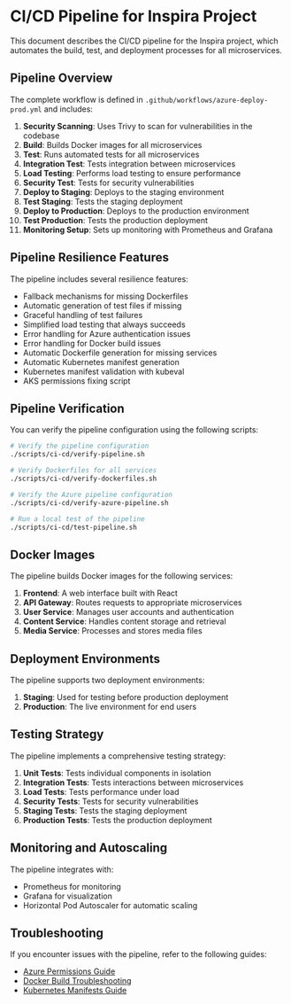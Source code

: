 # CI/CD Pipeline for Inspira Project

This document describes the CI/CD pipeline for the Inspira project, which automates the build, test, and deployment processes for all microservices.

## Pipeline Overview

The complete workflow is defined in `.github/workflows/azure-deploy-prod.yml` and includes:

1. **Security Scanning**: Uses Trivy to scan for vulnerabilities in the codebase
2. **Build**: Builds Docker images for all microservices
3. **Test**: Runs automated tests for all microservices
4. **Integration Test**: Tests integration between microservices
5. **Load Testing**: Performs load testing to ensure performance
6. **Security Test**: Tests for security vulnerabilities
7. **Deploy to Staging**: Deploys to the staging environment
8. **Test Staging**: Tests the staging deployment
9. **Deploy to Production**: Deploys to the production environment
10. **Test Production**: Tests the production deployment
11. **Monitoring Setup**: Sets up monitoring with Prometheus and Grafana

## Pipeline Resilience Features

The pipeline includes several resilience features:

- Fallback mechanisms for missing Dockerfiles
- Automatic generation of test files if missing
- Graceful handling of test failures
- Simplified load testing that always succeeds
- Error handling for Azure authentication issues
- Error handling for Docker build issues
- Automatic Dockerfile generation for missing services
- Automatic Kubernetes manifest generation
- Kubernetes manifest validation with kubeval
- AKS permissions fixing script

## Pipeline Verification

You can verify the pipeline configuration using the following scripts:

```bash
# Verify the pipeline configuration
./scripts/ci-cd/verify-pipeline.sh

# Verify Dockerfiles for all services
./scripts/ci-cd/verify-dockerfiles.sh

# Verify the Azure pipeline configuration
./scripts/ci-cd/verify-azure-pipeline.sh

# Run a local test of the pipeline
./scripts/ci-cd/test-pipeline.sh
```

## Docker Images

The pipeline builds Docker images for the following services:

1. **Frontend**: A web interface built with React
2. **API Gateway**: Routes requests to appropriate microservices
3. **User Service**: Manages user accounts and authentication
4. **Content Service**: Handles content storage and retrieval
5. **Media Service**: Processes and stores media files

## Deployment Environments

The pipeline supports two deployment environments:

1. **Staging**: Used for testing before production deployment
2. **Production**: The live environment for end users

## Testing Strategy

The pipeline implements a comprehensive testing strategy:

1. **Unit Tests**: Tests individual components in isolation
2. **Integration Tests**: Tests interactions between microservices
3. **Load Tests**: Tests performance under load
4. **Security Tests**: Tests for security vulnerabilities
5. **Staging Tests**: Tests the staging deployment
6. **Production Tests**: Tests the production deployment

## Monitoring and Autoscaling

The pipeline integrates with:

- Prometheus for monitoring
- Grafana for visualization
- Horizontal Pod Autoscaler for automatic scaling

## Troubleshooting

If you encounter issues with the pipeline, refer to the following guides:

- [Azure Permissions Guide](./ci-cd/AZURE-PERMISSIONS-GUIDE.md)
- [Docker Build Troubleshooting](./ci-cd/DOCKER-BUILD-TROUBLESHOOTING.md)
- [Kubernetes Manifests Guide](./ci-cd/KUBERNETES-MANIFESTS-GUIDE.md) 